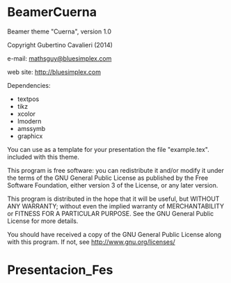 BeamerCuerna
============

Beamer theme "Cuerna", version 1.0

Copyright Gubertino Cavalieri  (2014)

e-mail: mathsguy@bluesimplex.com

web site: http://bluesimplex.com

Dependencies:
- textpos
- tikz
- xcolor
- lmodern
- amssymb
- graphicx

You can use as a template for your presentation the file "example.tex".
included with this theme.

This program is free software: you can redistribute it and/or modify
it under the terms of the GNU General Public License as published by
the Free Software Foundation, either version 3 of the License, or
any later version.

This program is distributed in the hope that it will be useful,
but WITHOUT ANY WARRANTY; without even the implied warranty of
MERCHANTABILITY or FITNESS FOR A PARTICULAR PURPOSE.  See the
GNU General Public License for more details.

You should have received a copy of the GNU General Public License
along with this program.  If not, see <http://www.gnu.org/licenses/>


# Presentacion_Fes
